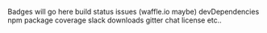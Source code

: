 Badges will go here
build status
issues (waffle.io maybe)
devDependencies
npm package
coverage
slack
downloads
gitter chat
license
etc..
